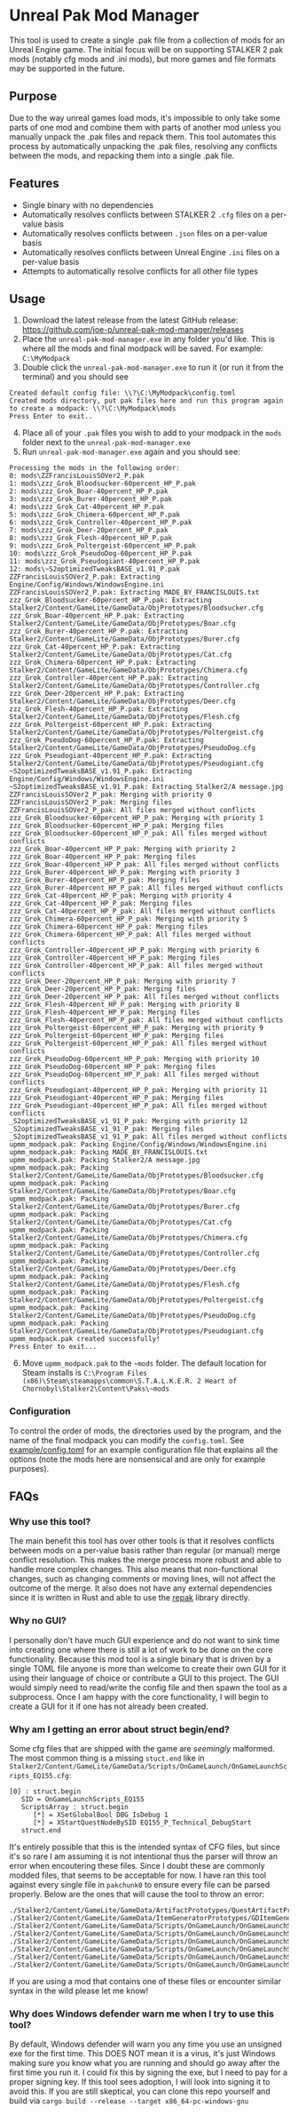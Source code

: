 # Unreal Pak Mod Manager

This tool is used to create a single .pak file from a collection of mods for an Unreal Engine game. The initial focus will be on supporting STALKER 2 pak mods (notably cfg mods and .ini mods), but more games and file formats may be supported in the future.

## Purpose

Due to the way unreal games load mods, it's impossible to only take some parts of one mod and combine them with parts of another mod unless you manually unpack the .pak files and repack them. This tool automates this process by automatically unpacking the .pak files, resolving any conflicts between the mods, and repacking them into a single .pak file.

## Features

- Single binary with no dependencies
- Automatically resolves conflicts between STALKER 2 `.cfg` files on a per-value basis
- Automatically resolves conflicts between `.json` files on a per-value basis
- Automatically resolves conflicts between Unreal Engine `.ini` files on a per-value basis
- Attempts to automatically resolve conflicts for all other file types

## Usage

1. Download the latest release from the latest GitHub release: https://github.com/joe-p/unreal-pak-mod-manager/releases
2. Place the `unreal-pak-mod-manager.exe` in any folder you'd like. This is where all the mods and final modpack will be saved. For example: `C:\MyModpack`
3. Double click the `unreal-pak-mod-manager.exe` to run it (or run it from the terminal) and you should see

```
Created default config file: \\?\C:\MyModpack\config.toml
Created mods directory, put pak files here and run this program again to create a modpack: \\?\C:\MyModpack\mods
Press Enter to exit..
```

4. Place all of your `.pak` files you wish to add to your modpack in the `mods` folder next to the `unreal-pak-mod-manager.exe`
5. Run `unreal-pak-mod-manager.exe` again and you should see:

```
Processing the mods in the following order:
0: mods\ZZFrancisLouisSOVer2_P.pak
1: mods\zzz_Grok_Bloodsucker-60percent_HP_P.pak
2: mods\zzz_Grok_Boar-40percent_HP_P.pak
3: mods\zzz_Grok_Burer-40percent_HP_P.pak
4: mods\zzz_Grok_Cat-40percent_HP_P.pak
5: mods\zzz_Grok_Chimera-60percent_HP_P.pak
6: mods\zzz_Grok_Controller-40percent_HP_P.pak
7: mods\zzz_Grok_Deer-20percent_HP_P.pak
8: mods\zzz_Grok_Flesh-40percent_HP_P.pak
9: mods\zzz_Grok_Poltergeist-60percent_HP_P.pak
10: mods\zzz_Grok_PseudoDog-60percent_HP_P.pak
11: mods\zzz_Grok_Pseudogiant-40percent_HP_P.pak
12: mods\~S2optimizedTweaksBASE_v1.91_P.pak
ZZFrancisLouisSOVer2_P.pak: Extracting Engine/Config/Windows/WindowsEngine.ini
ZZFrancisLouisSOVer2_P.pak: Extracting MADE_BY_FRANCISLOUIS.txt
zzz_Grok_Bloodsucker-60percent_HP_P.pak: Extracting Stalker2/Content/GameLite/GameData/ObjPrototypes/Bloodsucker.cfg
zzz_Grok_Boar-40percent_HP_P.pak: Extracting Stalker2/Content/GameLite/GameData/ObjPrototypes/Boar.cfg
zzz_Grok_Burer-40percent_HP_P.pak: Extracting Stalker2/Content/GameLite/GameData/ObjPrototypes/Burer.cfg
zzz_Grok_Cat-40percent_HP_P.pak: Extracting Stalker2/Content/GameLite/GameData/ObjPrototypes/Cat.cfg
zzz_Grok_Chimera-60percent_HP_P.pak: Extracting Stalker2/Content/GameLite/GameData/ObjPrototypes/Chimera.cfg
zzz_Grok_Controller-40percent_HP_P.pak: Extracting Stalker2/Content/GameLite/GameData/ObjPrototypes/Controller.cfg
zzz_Grok_Deer-20percent_HP_P.pak: Extracting Stalker2/Content/GameLite/GameData/ObjPrototypes/Deer.cfg
zzz_Grok_Flesh-40percent_HP_P.pak: Extracting Stalker2/Content/GameLite/GameData/ObjPrototypes/Flesh.cfg
zzz_Grok_Poltergeist-60percent_HP_P.pak: Extracting Stalker2/Content/GameLite/GameData/ObjPrototypes/Poltergeist.cfg
zzz_Grok_PseudoDog-60percent_HP_P.pak: Extracting Stalker2/Content/GameLite/GameData/ObjPrototypes/PseudoDog.cfg
zzz_Grok_Pseudogiant-40percent_HP_P.pak: Extracting Stalker2/Content/GameLite/GameData/ObjPrototypes/Pseudogiant.cfg
~S2optimizedTweaksBASE_v1.91_P.pak: Extracting Engine/Config/Windows/WindowsEngine.ini
~S2optimizedTweaksBASE_v1.91_P.pak: Extracting Stalker2/A message.jpg
ZZFrancisLouisSOVer2_P_pak: Merging with priority 0
ZZFrancisLouisSOVer2_P_pak: Merging files
ZZFrancisLouisSOVer2_P_pak: All files merged without conflicts
zzz_Grok_Bloodsucker-60percent_HP_P_pak: Merging with priority 1
zzz_Grok_Bloodsucker-60percent_HP_P_pak: Merging files
zzz_Grok_Bloodsucker-60percent_HP_P_pak: All files merged without conflicts
zzz_Grok_Boar-40percent_HP_P_pak: Merging with priority 2
zzz_Grok_Boar-40percent_HP_P_pak: Merging files
zzz_Grok_Boar-40percent_HP_P_pak: All files merged without conflicts
zzz_Grok_Burer-40percent_HP_P_pak: Merging with priority 3
zzz_Grok_Burer-40percent_HP_P_pak: Merging files
zzz_Grok_Burer-40percent_HP_P_pak: All files merged without conflicts
zzz_Grok_Cat-40percent_HP_P_pak: Merging with priority 4
zzz_Grok_Cat-40percent_HP_P_pak: Merging files
zzz_Grok_Cat-40percent_HP_P_pak: All files merged without conflicts
zzz_Grok_Chimera-60percent_HP_P_pak: Merging with priority 5
zzz_Grok_Chimera-60percent_HP_P_pak: Merging files
zzz_Grok_Chimera-60percent_HP_P_pak: All files merged without conflicts
zzz_Grok_Controller-40percent_HP_P_pak: Merging with priority 6
zzz_Grok_Controller-40percent_HP_P_pak: Merging files
zzz_Grok_Controller-40percent_HP_P_pak: All files merged without conflicts
zzz_Grok_Deer-20percent_HP_P_pak: Merging with priority 7
zzz_Grok_Deer-20percent_HP_P_pak: Merging files
zzz_Grok_Deer-20percent_HP_P_pak: All files merged without conflicts
zzz_Grok_Flesh-40percent_HP_P_pak: Merging with priority 8
zzz_Grok_Flesh-40percent_HP_P_pak: Merging files
zzz_Grok_Flesh-40percent_HP_P_pak: All files merged without conflicts
zzz_Grok_Poltergeist-60percent_HP_P_pak: Merging with priority 9
zzz_Grok_Poltergeist-60percent_HP_P_pak: Merging files
zzz_Grok_Poltergeist-60percent_HP_P_pak: All files merged without conflicts
zzz_Grok_PseudoDog-60percent_HP_P_pak: Merging with priority 10
zzz_Grok_PseudoDog-60percent_HP_P_pak: Merging files
zzz_Grok_PseudoDog-60percent_HP_P_pak: All files merged without conflicts
zzz_Grok_Pseudogiant-40percent_HP_P_pak: Merging with priority 11
zzz_Grok_Pseudogiant-40percent_HP_P_pak: Merging files
zzz_Grok_Pseudogiant-40percent_HP_P_pak: All files merged without conflicts
_S2optimizedTweaksBASE_v1_91_P_pak: Merging with priority 12
_S2optimizedTweaksBASE_v1_91_P_pak: Merging files
_S2optimizedTweaksBASE_v1_91_P_pak: All files merged without conflicts
upmm_modpack.pak: Packing Engine/Config/Windows/WindowsEngine.ini
upmm_modpack.pak: Packing MADE_BY_FRANCISLOUIS.txt
upmm_modpack.pak: Packing Stalker2/A message.jpg
upmm_modpack.pak: Packing Stalker2/Content/GameLite/GameData/ObjPrototypes/Bloodsucker.cfg
upmm_modpack.pak: Packing Stalker2/Content/GameLite/GameData/ObjPrototypes/Boar.cfg
upmm_modpack.pak: Packing Stalker2/Content/GameLite/GameData/ObjPrototypes/Burer.cfg
upmm_modpack.pak: Packing Stalker2/Content/GameLite/GameData/ObjPrototypes/Cat.cfg
upmm_modpack.pak: Packing Stalker2/Content/GameLite/GameData/ObjPrototypes/Chimera.cfg
upmm_modpack.pak: Packing Stalker2/Content/GameLite/GameData/ObjPrototypes/Controller.cfg
upmm_modpack.pak: Packing Stalker2/Content/GameLite/GameData/ObjPrototypes/Deer.cfg
upmm_modpack.pak: Packing Stalker2/Content/GameLite/GameData/ObjPrototypes/Flesh.cfg
upmm_modpack.pak: Packing Stalker2/Content/GameLite/GameData/ObjPrototypes/Poltergeist.cfg
upmm_modpack.pak: Packing Stalker2/Content/GameLite/GameData/ObjPrototypes/PseudoDog.cfg
upmm_modpack.pak: Packing Stalker2/Content/GameLite/GameData/ObjPrototypes/Pseudogiant.cfg
upmm_modpack.pak created successfully!
Press Enter to exit...
```

6. Move `upmm_modpack.pak` to the `~mods` folder. The default location for Steam installs is `C:\Program Files (x86)\Steam\steamapps\common\S.T.A.L.K.E.R. 2 Heart of Chornobyl\Stalker2\Content\Paks\~mods`

### Configuration

To control the order of mods, the directories used by the program, and the name of the final modpack you can modify the `config.toml`. See [example/config.toml](example/) for an example configuration file that explains all the options (note the mods here are nonsensical and are only for example purposes).

## FAQs

### Why use this tool?

The main benefit this tool has over other tools is that it resolves conflicts between mods on a per-value basis rather than regular (or manual) merge conflict resolution. This makes the merge process more robust and able to handle more complex changes. This also means that non-functional changes, such as changing comments or moving lines, will not affect the outcome of the merge. It also does not have any external dependencies since it is written in Rust and able to use the [repak](https://github.com/trumank/repak) library directly.

### Why no GUI?

I personally don't have much GUI experience and do not want to sink time into creating one where there is still a lot of work to be done on the core functionality. Because this mod tool is a single binary that is driven by a single TOML file anyone is more than welcome to create their own GUI for it using their language of choice or contribute a GUI to this project. The GUI would simply need to read/write the config file and then spawn the tool as a subprocess. Once I am happy with the core functionality, I will begin to create a GUI for it if one has not already been created.

### Why am I getting an error about struct begin/end?

Some cfg files that are shipped with the game are *seemingly* malformed. The most common thing is a missing `stuct.end` like in `Stalker2/Content/GameLite/GameData/Scripts/OnGameLaunch/OnGameLaunchScripts_EQ155.cfg`:


```
[0] : struct.begin
   SID = OnGameLaunchScripts_EQ155
   ScriptsArray : struct.begin
      [*] = XSetGlobalBool DBG_IsDebug 1
      [*] = XStartQuestNodeBySID EQ155_P_Technical_DebugStart
   struct.end
```

It's entirely possible that this is the intended syntax of CFG files, but since it's so rare I am assuming it is not intentional thus the parser will throw an error when encoutering these files. Since I doubt these are commonly modded files, that seems to be acceptable for now. I have ran this tool against every single file in `pakchunk0` to ensure every file can be parsed properly. Below are the ones that will cause the tool to throw an error:


```
./Stalker2/Content/GameLite/GameData/ArtifactPrototypes/QuestArtifactPrototypes.cfg
./Stalker2/Content/GameLite/GameData/ItemGeneratorPrototypes/GDItemGeneratorPrototype/VortexDudeItemGenerator.cfg
./Stalker2/Content/GameLite/GameData/Scripts/OnGameLaunch/OnGameLaunchScripts_E01_MQ01_NoIntro.cfg
./Stalker2/Content/GameLite/GameData/Scripts/OnGameLaunch/OnGameLaunchScripts_E16_Bossfight_Scar.cfg
./Stalker2/Content/GameLite/GameData/Scripts/OnGameLaunch/OnGameLaunchScripts_EQ152_Spark.cfg
./Stalker2/Content/GameLite/GameData/Scripts/OnGameLaunch/OnGameLaunchScripts_EQ152_Ward.cfg
./Stalker2/Content/GameLite/GameData/Scripts/OnGameLaunch/OnGameLaunchScripts_EQ154.cfg
./Stalker2/Content/GameLite/GameData/Scripts/OnGameLaunch/OnGameLaunchScripts_EQ155.cfg
```

If you are using a mod that contains one of these files or encounter similar syntax in the wild please let me know!

### Why does Windows defender warn me when I try to use this tool?

By default, Windows defender will warn you any time you use an unsigned exe for the first time. This DOES NOT mean it is a virus, it's just Windows making sure you know what you are running and should go away after the first time you run it. I could fix this by signing the exe, but I need to pay for a proper signing key. If this tool sees adoption, I will look into signing it to avoid this. If you are still skeptical, you can clone this repo yourself and build via `cargo build --release --target x86_64-pc-windows-gnu`